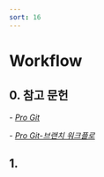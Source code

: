 ```yaml
---
sort: 16
---
```


# Workflow

## 0. 참고 문헌

*- [Pro Git](https://git-scm.com/book/ko/v2)*

*- [Pro Git-브랜치 워크플로](https://git-scm.com/book/ko/v2/Git-%EB%B8%8C%EB%9E%9C%EC%B9%98-%EB%B8%8C%EB%9E%9C%EC%B9%98-%EC%9B%8C%ED%81%AC%ED%94%8C%EB%A1%9C)*

## 1. 
